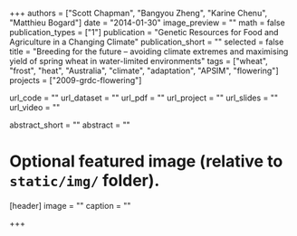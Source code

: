 +++
authors = ["Scott Chapman", "Bangyou Zheng", "Karine Chenu", "Matthieu Bogard"] 
date = "2014-01-30"
image_preview = ""
math = false
publication_types = ["1"]
publication = "Genetic Resources for Food and Agriculture in a Changing Climate"
publication_short = ""
selected = false
title = "Breeding for the future – avoiding climate extremes and maximising yield of spring wheat in water-limited environments"
tags = ["wheat", "frost", "heat", "Australia", "climate", "adaptation", "APSIM", "flowering"]
projects = ["2009-grdc-flowering"]

url_code = ""
url_dataset = ""
url_pdf = ""
url_project = ""
url_slides = ""
url_video = ""

abstract_short = ""
abstract = ""


# Optional featured image (relative to `static/img/` folder).
[header]
image = ""
caption = ""

+++
